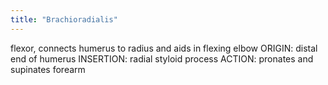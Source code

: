 ```yaml
---
title: "Brachioradialis"
---
```

flexor, connects humerus to radius and aids in flexing elbow
ORIGIN: distal end of humerus
INSERTION: radial styloid process
ACTION: pronates and supinates forearm

